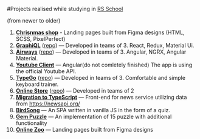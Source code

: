 #Projects realised while studying in [RS School](https://rollingscopes.com/)

(from newer to older)
1. **[Chrisnmas shop](https://rolling-scopes-school.github.io/annafeona-JSFE2024Q4/christmas-shop/ )** - Landing pages built from Figma designs (HTML, SCSS, PixelPerfect)
3. **[GraphiQL](https://dashing-duckanoo-9769dd.netlify.app)** ([repo](https://github.com/AnnaFeona/graphiql-app)) — Developed in teams of 3. React, Redux, Material Ui.
4. **[Airways](https://sensational-naiad-cfc957.netlify.app/)** ([repo](https://github.com/AnnaFeona/rs-airways)) — Developed in teams of 3. Angular, NGRX, Angular Material.
5. **[Youtube Client](https://rolling-scopes-school.github.io/annafeona-ANGULAR2023Q1/)** — Angular(do not comletely finished) The app is using the official Youtube API.
6. **[TypeGo](https://kovalevn89.github.io/rs-clone/typego/)** ([repo](https://github.com/AnnaFeona/rs-clone)) — Developed in teams of 3. Comfortable and simple keyboard trainer.
7. **[Online Store](https://big-typical-hallway.glitch.me/)** ([repo](https://github.com/AnnaFeona/rs-online-store)) — Developed in teams of 2
8. **[Migration to TypeScript](https://rolling-scopes-school.github.io/annafeona-JSFE2022Q3/migration-news-js/)** — Front-end for news service utilizing data from https://newsapi.org/
9. **[BirdSong](https://rolling-scopes-school.github.io/annafeona-JSFE2022Q3/song-bird/)** — An SPA written in vanilla JS in the form of a quiz.
10. **[Gem Puzzle](https://rolling-scopes-school.github.io/annafeona-JSFE2022Q3/gem-puzzle/)** — An implementation of 15 puzzle with additional functionality
11. **[Online Zoo](https://rolling-scopes-school.github.io/annafeona-JSFE2022Q3/online-zoo/pages/main/index.html)** — Landing pages built from Figma designs

